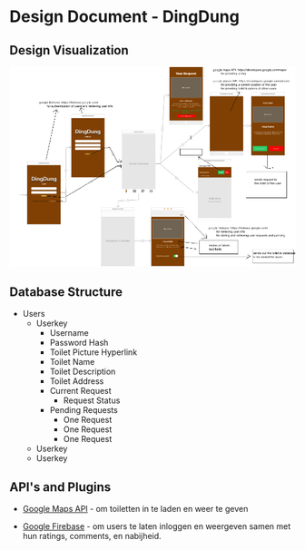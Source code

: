 # Design Document - DingDung

## Design Visualization
![](https://github.com/StefanBonestroo/DingDung/blob/master/doc/storyboard.png)

## Database Structure
* Users
  * Userkey
    * Username
    * Password Hash
    * Toilet Picture Hyperlink
    * Toilet Name
    * Toilet Description
    * Toilet Address
    * Current Request
      * Request Status
    * Pending Requests
      * One Request
      * One Request
      * One Request
  * Userkey
  * Userkey

## API's and Plugins
* [Google Maps API](https://developers.google.com/maps/solutions/store-locator/nyc-subway-locator) - om toiletten in te laden en weer te geven

* [Google Firebase](https://firebase.google.com/) - om users te laten inloggen en weergeven samen met hun ratings, comments, en nabijheid.


